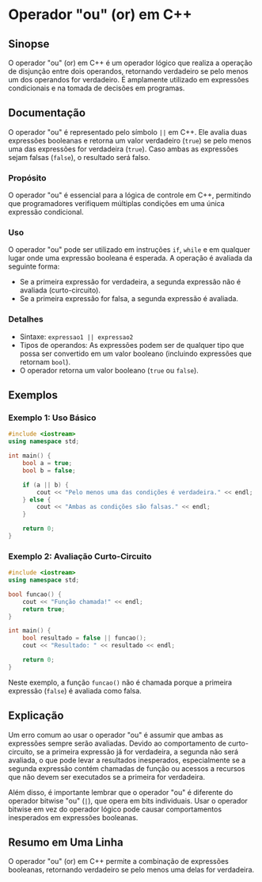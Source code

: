 <!--
Meta Description: # Operador "ou" (or) em C++ ## Sinopse O operador "ou" (or) em C++ é um operador lógico que realiza a operação de disjunção entre dois operandos, reto...
Meta Keywords: operador, que, expressões, expressão, uma
-->

# Operador "ou" (or) em C++

## Sinopse
O operador "ou" (or) em C++ é um operador lógico que realiza a operação de disjunção entre dois operandos, retornando verdadeiro se pelo menos um dos operandos for verdadeiro. É amplamente utilizado em expressões condicionais e na tomada de decisões em programas.

## Documentação
O operador "ou" é representado pelo símbolo `||` em C++. Ele avalia duas expressões booleanas e retorna um valor verdadeiro (`true`) se pelo menos uma das expressões for verdadeira (`true`). Caso ambas as expressões sejam falsas (`false`), o resultado será falso.

### Propósito
O operador "ou" é essencial para a lógica de controle em C++, permitindo que programadores verifiquem múltiplas condições em uma única expressão condicional.

### Uso
O operador "ou" pode ser utilizado em instruções `if`, `while` e em qualquer lugar onde uma expressão booleana é esperada. A operação é avaliada da seguinte forma:
- Se a primeira expressão for verdadeira, a segunda expressão não é avaliada (curto-circuito).
- Se a primeira expressão for falsa, a segunda expressão é avaliada.

### Detalhes
- Sintaxe: `expressao1 || expressao2`
- Tipos de operandos: As expressões podem ser de qualquer tipo que possa ser convertido em um valor booleano (incluindo expressões que retornam `bool`).
- O operador retorna um valor booleano (`true` ou `false`).

## Exemplos

### Exemplo 1: Uso Básico
```cpp
#include <iostream>
using namespace std;

int main() {
    bool a = true;
    bool b = false;

    if (a || b) {
        cout << "Pelo menos uma das condições é verdadeira." << endl;
    } else {
        cout << "Ambas as condições são falsas." << endl;
    }

    return 0;
}
```

### Exemplo 2: Avaliação Curto-Circuito
```cpp
#include <iostream>
using namespace std;

bool funcao() {
    cout << "Função chamada!" << endl;
    return true;
}

int main() {
    bool resultado = false || funcao();
    cout << "Resultado: " << resultado << endl;

    return 0;
}
```
Neste exemplo, a função `funcao()` não é chamada porque a primeira expressão (`false`) é avaliada como falsa.

## Explicação
Um erro comum ao usar o operador "ou" é assumir que ambas as expressões sempre serão avaliadas. Devido ao comportamento de curto-circuito, se a primeira expressão já for verdadeira, a segunda não será avaliada, o que pode levar a resultados inesperados, especialmente se a segunda expressão contém chamadas de função ou acessos a recursos que não devem ser executados se a primeira for verdadeira.

Além disso, é importante lembrar que o operador "ou" é diferente do operador bitwise "ou" (`|`), que opera em bits individuais. Usar o operador bitwise em vez do operador lógico pode causar comportamentos inesperados em expressões booleanas.

## Resumo em Uma Linha
O operador "ou" (or) em C++ permite a combinação de expressões booleanas, retornando verdadeiro se pelo menos uma delas for verdadeira.
